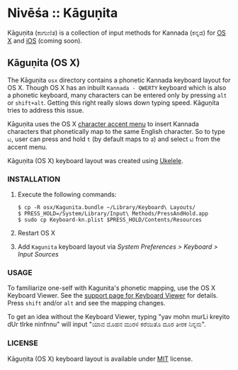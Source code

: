 Nivēśa :: Kāguṇita
==================

Kāguṇita (ಕಾಗುಣಿತ) is a collection of input methods for Kannada (ಕನ್ನಡ) for [OS X](https://en.wikipedia.org/wiki/OS_X) and [iOS](https://en.wikipedia.org/wiki/IOS) (coming soon).

## Kāguṇita (OS X)

The Kāguṇita `osx` directory contains a phonetic Kannada keyboard layout for OS X. Though OS X has an inbuilt `Kannada - QWERTY` keyboard which is also a phonetic keyboard, many characters can be entered only by pressing `alt` or `shift+alt`. Getting this right really slows down typing speed. Kāguṇita tries to address this issue.

Kāguṇita uses the OS X [character accent menu](https://support.apple.com/kb/PH18436?locale=en_US&viewlocale=en_US) to insert Kannada characters that phonetically map to the same English character. So to type ಟ, user can press and hold `t` (by default maps to ತ) and select ಟ from the accent menu. 

Kāguṇita (OS X) keyboard layout was created using [Ukelele](http://scripts.sil.org/ukelele).

### INSTALLATION

1. Execute the following commands:

       $ cp -R osx/Kagunita.bundle ~/Library/Keyboard\ Layouts/
       $ PRESS_HOLD=/System/Library/Input\ Methods/PressAndHold.app
       $ sudo cp Keyboard-kn.plist $PRESS_HOLD/Contents/Resources
       
2. Restart OS X

3. Add `Kagunita` keyboard layout via _System Preferences > Keyboard > Input Sources_

### USAGE

To familiarize one-self with Kagunita's phonetic mapping, use the OS X Keyboard Viewer. See the [support page for Keyboard Viewer](https://support.apple.com/kb/PH18449) for details. Press `shift` and/or `alt` and see the mapping changes.

To get an idea without the Keyboard Viewer, typing "yav mohn murLi kreyito dUr tIrke ninfnnu" will input "ಯಾವ ಮೊಹನ ಮುರಳಿ ಕರೆಯಿತೊ ದೂರ ತೀರಕ ನಿನ್ನನು".

### LICENSE

Kāguṇita (OS X) keyboard layout is available under [MIT](http://opensource.org/licenses/MIT) license.


